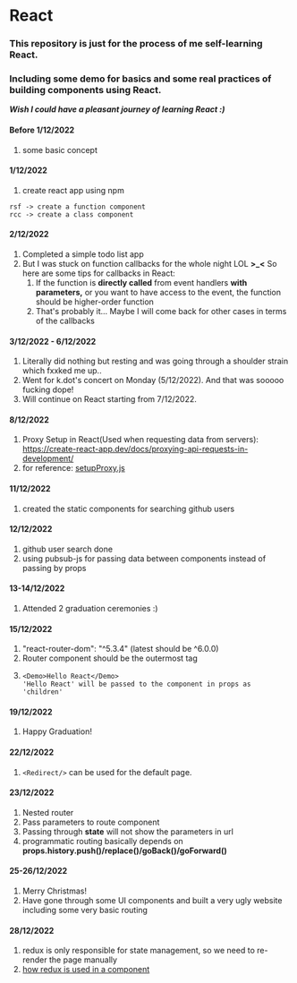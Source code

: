 # React
### This repository is just for the process of me self-learning React.
### Including some demo for basics and some real practices of building components using React.
***Wish I could have a pleasant journey of learning React :)***

#### Before 1/12/2022

1. some basic concept

#### 1/12/2022

1. create react app using npm 
```shortcuts
rsf -> create a function component
rcc -> create a class component
```

#### 2/12/2022

1. Completed a simple todo list app
2. But I was stuck on function callbacks for the whole night LOL **>_<** So here are some tips for callbacks in React:
   1. If the function is **directly called** from event handlers **with parameters,** or you want to have access to the event, the function should be higher-order function
   2. That's probably it... Maybe I will come back for other cases in terms of the callbacks

#### 3/12/2022 - 6/12/2022

1. Literally did nothing but resting and was going through a shoulder strain which fxxked me up..
2. Went for k.dot's concert on Monday (5/12/2022). And that was sooooo fucking dope!
3. Will continue on React starting from 7/12/2022.

#### 8/12/2022
1. Proxy Setup in React(Used when requesting data from servers): https://create-react-app.dev/docs/proxying-api-requests-in-development/ 
2. for reference: [setupProxy.js](react_app/4_src_proxy/setupProxy.js)

#### 11/12/2022
1. created the static components for searching github users

#### 12/12/2022
1. github user search done
2. using pubsub-js for passing data between components instead of passing by props

#### 13-14/12/2022
1. Attended 2 graduation ceremonies :)

#### 15/12/2022
1. "react-router-dom": "^5.3.4" (latest should be ^6.0.0)
2. Router component should be the outermost tag
3. ```
   <Demo>Hello React</Demo>
   'Hello React' will be passed to the component in props as 'children'
   ```

#### 19/12/2022
1. Happy Graduation!

#### 22/12/2022
1. ```<Redirect/>``` can be used for the default page.

#### 23/12/2022
1. Nested router
2. Pass parameters to route component
3. Passing through **state** will not show the parameters in url
4. programmatic routing basically depends on **props.history.push()/replace()/goBack()/goForward()** 

#### 25-26/12/2022
1. Merry Christmas!
2. Have gone through some UI components and built a very ugly website including some very basic routing

#### 28/12/2022
1. redux is only responsible for state management, so we need to re-render the page manually
2. [how redux is used in a component](react_with_redux/3_src_complete_redux/components/Count/Count.jsx)